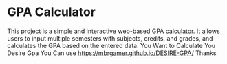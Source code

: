 # GPA Calculator

This project is a simple and interactive web-based GPA calculator. It allows users to input multiple semesters with subjects, credits, and grades, and calculates the GPA based on the entered data.
You Want to Calculate You Desire Gpa You Can use https://mbrgamer.github.io/DESIRE-GPA/ Thanks
